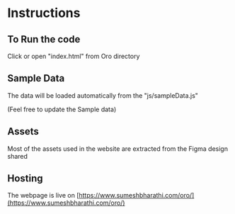 # Instructions

## To Run the code
Click or open "index.html" from Oro directory


## Sample Data
The data will be loaded automatically from the "js/sampleData.js"

(Feel free to update the Sample data)

## Assets
Most of the assets used in the website are extracted from the Figma design shared

## Hosting
The webpage is live on [https://www.sumeshbharathi.com/oro/](https://www.sumeshbharathi.com/oro/)



